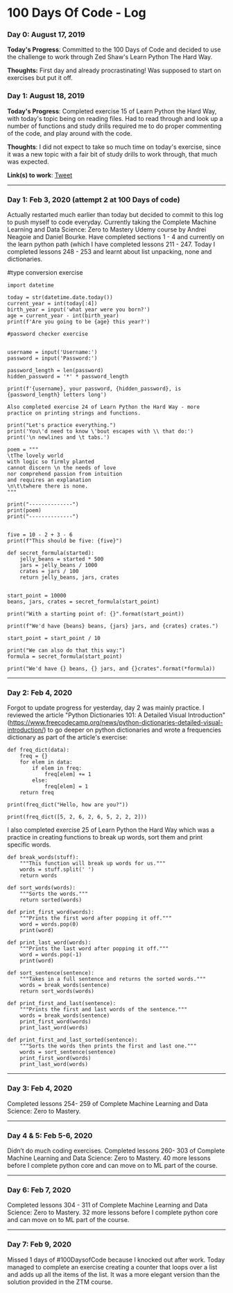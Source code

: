 # 100 Days Of Code - Log

### Day 0: August 17, 2019

**Today's Progress**: Committed to the 100 Days of Code and decided to use the challenge to work through Zed Shaw's Learn Python The Hard Way.

**Thoughts:** First day and already procrastinating! Was supposed to start on exercises but put it off.

### Day 1: August 18, 2019

**Today's Progress**: Completed exercise 15 of Learn Python the Hard Way, with today's topic being on reading files. Had to read through and look up a number of functions and study drills required me to do proper commenting of the code, and play around with the code.

**Thoughts**: I did not expect to take so much time on today's exercise, since it was a new topic with a fair bit of study drills to work through, that much was expected.

**Link(s) to work**: [Tweet](https://twitter.com/HeyMadifz/status/1162918920459702272?s=20)

-----------------------------

### Day 1: Feb 3, 2020 (attempt 2 at 100 Days of code)

Actually restarted much earlier than today but decided to commit to this log to push myself to code everyday. Currently taking the Complete Machine Learning and Data Science: Zero to Mastery Udemy course by Andrei Neagoie and Daniel Bourke. Have completed sections 1 - 4 and currently on the learn python path (which I have completed lessons 211 - 247. Today I completed lessons 248 - 253 and learnt about list unpacking, none and dictionaries.

#type conversion exercise

```
import datetime

today = str(datetime.date.today())
current_year = int(today[:4])
birth_year = input('what year were you born?')
age = current_year - int(birth_year)
print(f'Are you going to be {age} this year?')

#password checker exercise


username = input('Username:')
password = input('Password:')

password_length = len(password)
hidden_password = '*' * password_length

print(f'{username}, your password, {hidden_password}, is {password_length} letters long')

Also completed exercise 24 of Learn Python the Hard Way - more practice on printing strings and functions.

print("Let's practice everything.")
print('You\'d need to know \'bout escapes with \\ that do:')
print('\n newlines and \t tabs.')

poem = """
\tThe lovely world
with logic so firmly planted
cannot discern \n the needs of love
nor comprehend passion from intuition
and requires an explanation
\n\t\twhere there is none.
"""

print("--------------")
print(poem)
print("--------------")


five = 10 - 2 + 3 - 6
print(f"This should be five: {five}")

def secret_formula(started):
    jelly_beans = started * 500
    jars = jelly_beans / 1000
    crates = jars / 100
    return jelly_beans, jars, crates


start_point = 10000
beans, jars, crates = secret_formula(start_point)

print("With a starting point of: {}".format(start_point))

print(f"We'd have {beans} beans, {jars} jars, and {crates} crates.")

start_point = start_point / 10

print("We can also do that this way:")
formula = secret_formula(start_point)

print("We'd have {} beans, {} jars, and {}crates".format(*formula))
```

----------------

### Day 2: Feb 4, 2020

Forgot to update progress for yesterday, day 2 was mainly practice. I reviewed the article "Python Dictionaries 101: A Detailed Visual Introduction" (https://www.freecodecamp.org/news/python-dictionaries-detailed-visual-introduction/) to go deeper on python dictionaries and wrote a frequencies dictionary as part of the article's exercise:

```
def freq_dict(data):
    freq = {}
    for elem in data:
        if elem in freq:
            freq[elem] += 1
        else:
            freq[elem] = 1
    return freq

print(freq_dict("Hello, how are you?"))

print(freq_dict([5, 2, 6, 2, 6, 5, 2, 2, 2]))
```

I also completed exercise 25 of Learn Python the Hard Way which was a practice in creating functions to break up words, sort them and print specific words.

```
def break_words(stuff):
    """This function will break up words for us."""
    words = stuff.split(' ')
    return words

def sort_words(words):
    """Sorts the words."""
    return sorted(words)

def print_first_word(words):
    """Prints the first word after popping it off."""
    word = words.pop(0)
    print(word)

def print_last_word(words):
    """Prints the last word after popping it off."""
    word = words.pop(-1)
    print(word)

def sort_sentence(sentence):
    """Takes in a full sentence and returns the sorted words."""
    words = break_words(sentence)
    return sort_words(words)

def print_first_and_last(sentence):
    """Prints the first and last words of the sentence."""
    words = break_words(sentence)
    print_first_word(words)
    print_last_word(words)

def print_first_and_last_sorted(sentence):
    """Sorts the words then prints the first and last one."""
    words = sort_sentence(sentence)
    print_first_word(words)
    print_last_word(words)
```

-----------------------------

### Day 3: Feb 4, 2020

Completed lessons 254- 259 of Complete Machine Learning and Data Science: Zero to Mastery.

-----------------------------

### Day 4 & 5: Feb 5-6, 2020 

Didn’t do much coding exercises. Completed lessons 260- 303 of Complete Machine Learning and Data Science: Zero to Mastery. 40 more lessons before I complete python core and can move on to ML part of the course.

-----------------------------

### Day 6: Feb 7, 2020
Completed lessons 304 - 311 of Complete Machine Learning and Data Science: Zero to Mastery. 32 more lessons before I complete python core and can move on to ML part of the course.

-----------------------------

### Day 7: Feb 9, 2020

Missed 1 days of #100DaysofCode because I knocked out after work. Today managed to complete an exercise creating a counter that loops over a list and adds up all the items of the list. It was a more elegant version than the solution provided in the ZTM course.



